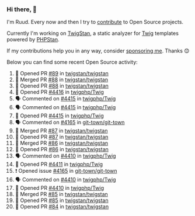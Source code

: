### Hi there, 👋

I'm Ruud. Every now and then I try to [contribute](https://github.com/pulls?q=+is%3Apr+author%3Aruudk+archived%3Afalse+is%3Apublic+) to Open Source projects.

Currently I'm working on [TwigStan](https://github.com/twigstan), a static analyzer for [Twig](https://twig.symfony.com/) templates powered by [PHPStan](https://phpstan.org/).

If my contributions help you in any way, consider [sponsoring me](https://github.com/sponsors/ruudk). Thanks 😊

Below you can find some recent Open Source activity:

<!--START_SECTION:activity-->
1. 💪 Opened PR [#89](https://github.com/twigstan/twigstan/pull/89) in [twigstan/twigstan](https://github.com/twigstan/twigstan)
2. 🎉 Merged PR [#88](https://github.com/twigstan/twigstan/pull/88) in [twigstan/twigstan](https://github.com/twigstan/twigstan)
3. 💪 Opened PR [#88](https://github.com/twigstan/twigstan/pull/88) in [twigstan/twigstan](https://github.com/twigstan/twigstan)
4. 💪 Opened PR [#4416](https://github.com/twigphp/Twig/pull/4416) in [twigphp/Twig](https://github.com/twigphp/Twig)
5. 🗣 Commented on [#4415](https://github.com/twigphp/Twig/pull/4415#issuecomment-2435914166) in [twigphp/Twig](https://github.com/twigphp/Twig)
6. 🗣 Commented on [#4415](https://github.com/twigphp/Twig/pull/4415#issuecomment-2435913448) in [twigphp/Twig](https://github.com/twigphp/Twig)
7. 💪 Opened PR [#4415](https://github.com/twigphp/Twig/pull/4415) in [twigphp/Twig](https://github.com/twigphp/Twig)
8. 🗣 Commented on [#4165](https://github.com/git-town/git-town/issues/4165#issuecomment-2435417305) in [git-town/git-town](https://github.com/git-town/git-town)
9. 🎉 Merged PR [#87](https://github.com/twigstan/twigstan/pull/87) in [twigstan/twigstan](https://github.com/twigstan/twigstan)
10. 💪 Opened PR [#87](https://github.com/twigstan/twigstan/pull/87) in [twigstan/twigstan](https://github.com/twigstan/twigstan)
11. 🎉 Merged PR [#86](https://github.com/twigstan/twigstan/pull/86) in [twigstan/twigstan](https://github.com/twigstan/twigstan)
12. 💪 Opened PR [#86](https://github.com/twigstan/twigstan/pull/86) in [twigstan/twigstan](https://github.com/twigstan/twigstan)
13. 🗣 Commented on [#4410](https://github.com/twigphp/Twig/pull/4410#issuecomment-2435061962) in [twigphp/Twig](https://github.com/twigphp/Twig)
14. 💪 Opened PR [#4411](https://github.com/twigphp/Twig/pull/4411) in [twigphp/Twig](https://github.com/twigphp/Twig)
15. ❗ Opened issue [#4165](https://github.com/git-town/git-town/issues/4165) in [git-town/git-town](https://github.com/git-town/git-town)
16. 🗣 Commented on [#4410](https://github.com/twigphp/Twig/pull/4410#issuecomment-2435013443) in [twigphp/Twig](https://github.com/twigphp/Twig)
17. 💪 Opened PR [#4410](https://github.com/twigphp/Twig/pull/4410) in [twigphp/Twig](https://github.com/twigphp/Twig)
18. 🎉 Merged PR [#85](https://github.com/twigstan/twigstan/pull/85) in [twigstan/twigstan](https://github.com/twigstan/twigstan)
19. 💪 Opened PR [#85](https://github.com/twigstan/twigstan/pull/85) in [twigstan/twigstan](https://github.com/twigstan/twigstan)
20. 💪 Opened PR [#84](https://github.com/twigstan/twigstan/pull/84) in [twigstan/twigstan](https://github.com/twigstan/twigstan)
<!--END_SECTION:activity-->
